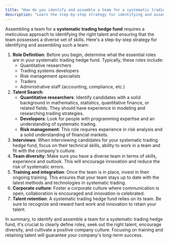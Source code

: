 ```yaml
---
title: "How do you identify and assemble a team for a systematic trading hedge fund?"
description: "Learn the step-by-step strategy for identifying and assembling a team for a successful systematic trading hedge fund, including role definition, talent search, interviews, diversity, training, corporate culture, and talent retention."
---
```




Assembling a team for a **systematic trading hedge fund** requires a meticulous approach to identifying the right talent and ensuring that the team possesses a diverse set of skills. Here's a step-by-step strategy for identifying and assembling such a team:

1. **Role Definition**: Before you begin, determine what the essential roles are in your systematic trading hedge fund. Typically, these roles include:
    - Quantitative researchers
    - Trading systems developers
    - Risk management specialists
    - Traders
    - Administrative staff (accounting, compliance, etc.)
2. **Talent Search**:
    - **Quantitative researchers**: Identify candidates with a solid background in mathematics, statistics, quantitative finance, or related fields. They should have experience in modeling and researching trading strategies.
    - **Developers**: Look for people with programming expertise and an understanding of systematic trading.
    - **Risk management**: This role requires experience in risk analysis and a solid understanding of financial markets.
3. **Interviews**: When interviewing candidates for your systematic trading hedge fund, focus on their technical skills, ability to work in a team and fit with the company's culture.
4. **Team diversity**: Make sure you have a diverse team in terms of skills, experience and outlook. This will encourage innovation and reduce the risk of systematic errors.
5. **Training and integration**: Once the team is in place, invest in their ongoing training. This ensures that your team stays up to date with the latest methods and technologies in systematic trading.
6. **Corporate culture**: Foster a corporate culture where communication is open, collaboration is encouraged and innovation is celebrated.
7. **Talent retention**: A systematic trading hedge fund relies on its team. Be sure to recognize and reward hard work and innovation to retain your talent.

In summary, to identify and assemble a team for a systematic trading hedge fund, it's crucial to clearly define roles, seek out the right talent, encourage diversity, and cultivate a positive company culture. Focusing on training and retaining talent will guarantee your company's long-term success.
